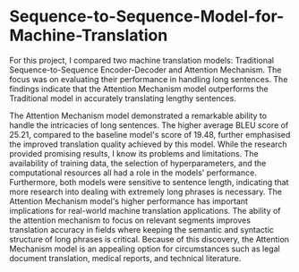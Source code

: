 # Sequence-to-Sequence-Model-for-Machine-Translation
For this project, I compared two machine translation models: Traditional Sequence-to-Sequence Encoder-Decoder and Attention Mechanism. The focus was on evaluating their performance in handling long sentences. The findings indicate that the Attention Mechanism model outperforms the Traditional model in accurately translating lengthy sentences.

The Attention Mechanism model demonstrated a remarkable ability to handle the intricacies of long sentences. The higher average BLEU score of 25.21, compared to the baseline model's score of 19.48, further emphasised the improved translation quality achieved by this model. While the research provided promising results, I know its problems and limitations. The availability of training data, the selection of hyperparameters, and the computational resources all had a role in the models' performance. Furthermore, both models were sensitive to sentence length, indicating that more research into dealing with extremely long phrases is necessary. The Attention Mechanism model's higher performance has important implications for real-world machine translation applications. The ability of the attention mechanism to focus on relevant segments improves translation accuracy in fields where keeping the semantic and syntactic structure of long phrases is critical. Because of this discovery, the Attention Mechanism model is an appealing option for circumstances such as legal document translation, medical reports, and technical literature.
